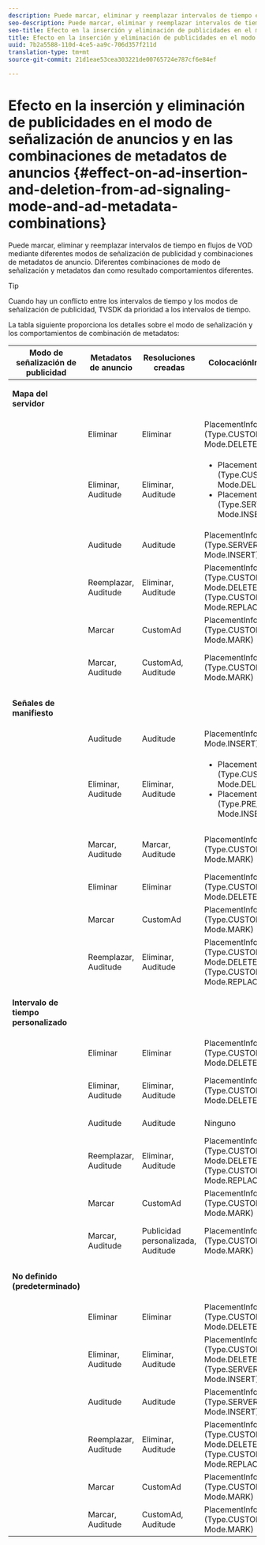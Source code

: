 ```yaml
---
description: Puede marcar, eliminar y reemplazar intervalos de tiempo en flujos de VOD mediante diferentes modos de señalización de publicidad y combinaciones de metadatos de anuncio. Diferentes combinaciones de modo de señalización y metadatos dan como resultado comportamientos diferentes.
seo-description: Puede marcar, eliminar y reemplazar intervalos de tiempo en flujos de VOD mediante diferentes modos de señalización de publicidad y combinaciones de metadatos de anuncio. Diferentes combinaciones de modo de señalización y metadatos dan como resultado comportamientos diferentes.
seo-title: Efecto en la inserción y eliminación de publicidades en el modo de señalización de anuncios y en las combinaciones de metadatos de anuncios
title: Efecto en la inserción y eliminación de publicidades en el modo de señalización de anuncios y en las combinaciones de metadatos de anuncios
uuid: 7b2a5588-110d-4ce5-aa9c-706d357f211d
translation-type: tm+mt
source-git-commit: 21d1eae53cea303221de00765724e787cf6e84ef

---
```



# Efecto en la inserción y eliminación de publicidades en el modo de señalización de anuncios y en las combinaciones de metadatos de anuncios {#effect-on-ad-insertion-and-deletion-from-ad-signaling-mode-and-ad-metadata-combinations}

Puede marcar, eliminar y reemplazar intervalos de tiempo en flujos de VOD mediante diferentes modos de señalización de publicidad y combinaciones de metadatos de anuncio. Diferentes combinaciones de modo de señalización y metadatos dan como resultado comportamientos diferentes.

>[!TIP]
>
>Cuando hay un conflicto entre los intervalos de tiempo y los modos de señalización de publicidad, TVSDK da prioridad a los intervalos de tiempo.

La tabla siguiente proporciona los detalles sobre el modo de señalización y los comportamientos de combinación de metadatos:

<table id="table_6044AA1ACFA244FA814EA2D0766C6D12"> 
 <thead> 
  <tr> 
   <th class="entry"> Modo de señalización de publicidad </th> 
   <th class="entry"> Metadatos de anuncio </th> 
   <th class="entry"> Resoluciones creadas </th> 
   <th class="entry"><span class="codeph"> ColocaciónInformación</span> creada </th> 
   <th class="entry"> Comportamiento resultante </th> 
  </tr> 
 </thead>
 <tbody> 
  <tr> 
   <td colname="1"> <p><b>Mapa del servidor</b> </p> </td> 
   <td colname="2"> </td> 
   <td colname="3"> </td> 
   <td colname="4"> </td> 
   <td colname="5"> </td> 
  </tr> 
  <tr> 
   <td> </td> 
   <td> Eliminar </td> 
   <td> Eliminar </td> 
   <td><span class="codeph"> PlacementInfo (Type.CUSTOM_TIME_RANGE, Mode.DELETE)</span> </td> 
   <td> Rangos eliminados </td> 
  </tr> 
  <tr> 
   <td></td> 
   <td> Eliminar, Auditude </td> 
   <td> Eliminar, Auditude </td> 
   <td> 
    <ul id="ul_E0A2F885E93B4D23A486C37B305E17D8"> 
     <li id="li_D977B398D3904A44AFEC4B05AB0E3340"><span class="codeph"> PlacementInfo (Type.CUSTOM_TIME_RANGE, Mode.DELETE), </span> </li> 
     <li id="li_439886CB38AA46239C2E40352443888A"><span class="codeph"> PlacementInfo (Type.SERVER_MAP, Mode.INSERT)</span> </li> 
    </ul> </td> 
   <td> Rangos eliminados, publicidades insertadas </td> 
  </tr> 
  <tr> 
   <td></td> 
   <td> Auditude </td> 
   <td> Auditude </td> 
   <td><span class="codeph"> PlacementInfo (Type.SERVER_MAP, Mode.INSERT)</span> </td> 
   <td> Publicidades insertadas </td> 
  </tr> 
  <tr> 
   <td></td> 
   <td> Reemplazar, Auditude </td> 
   <td> Eliminar, Auditude </td> 
   <td><span class="codeph"> PlacementInfo (Type.CUSTOM_TIME_RANGE, Mode.DELETE), PlacementInfo (Type.CUSTOM_TIME_RANGE, Mode.REPLACE)</span> </td> 
   <td> Rangos reemplazados </td> 
  </tr> 
  <tr> 
   <td></td> 
   <td> Marcar </td> 
   <td> CustomAd </td> 
   <td><span class="codeph"> PlacementInfo (Type.CUSTOM_TIME_RANGE, Mode.MARK)</span> </td> 
   <td> Intervalos marcados </td> 
  </tr> 
  <tr> 
   <td></td> 
   <td> Marcar, Auditude </td> 
   <td> CustomAd, Auditude </td> 
   <td><span class="codeph"> PlacementInfo (Type.CUSTOM_TIME_RANGE, Mode.MARK)</span> </td> 
   <td> Intervalos marcados, sin anuncios insertados </td> 
  </tr> 
  <tr> 
   <td colname="1"> <p><b>Señales de manifiesto</b> </p> </td> 
   <td colname="2"> </td> 
   <td colname="3"> </td> 
   <td colname="4"> </td> 
   <td colname="5"> </td> 
  </tr> 
  <tr> 
   <td></td> 
   <td> Auditude </td> 
   <td> Auditude </td> 
   <td><span class="codeph"> PlacementInfo (Type.PRE_ROLL, Mode.INSERT)</span> </td> 
   <td> Publicidades insertadas </td> 
  </tr> 
  <tr> 
   <td></td> 
   <td> Eliminar, Auditude </td> 
   <td> Eliminar, Auditude </td> 
   <td> 
    <ul id="ul_2DD298538E9344B9BAB882485BB57747"> 
     <li id="li_F39A69EFA7ED45C18978A2C462AF7641"><span class="codeph"> PlacementInfo (Type.CUSTOM_TIME_RANGE, Mode.DELETE)</span> </li> 
     <li id="li_8CCDA3B1C63F4BC396F28F443D8C42F8"><span class="codeph"> PlacementInfo (Type.PRE_ROLL, Mode.INSERT)</span> </li> 
    </ul> </td> 
   <td> Rangos eliminados, publicidades insertadas </td> 
  </tr> 
  <tr> 
   <td></td> 
   <td> Marcar, Auditude </td> 
   <td> Marcar, Auditude </td> 
   <td><span class="codeph"> PlacementInfo (Type.CUSTOM_TIME_RANGE, Mode.MARK)</span> </td> 
   <td> Intervalos marcados, sin anuncios insertados </td> 
  </tr> 
  <tr> 
   <td></td> 
   <td> Eliminar </td> 
   <td> Eliminar </td> 
   <td><span class="codeph"> PlacementInfo (Type.CUSTOM_TIME_RANGE, Mode.DELETE)</span> </td> 
   <td> Rangos eliminados </td> 
  </tr> 
  <tr> 
   <td></td> 
   <td> Marcar </td> 
   <td> CustomAd </td> 
   <td><span class="codeph"> PlacementInfo (Type.CUSTOM_TIME_RANGE, Mode.MARK)</span> </td> 
   <td> Intervalos marcados </td> 
  </tr> 
  <tr> 
   <td></td> 
   <td> Reemplazar, Auditude </td> 
   <td> Eliminar, Auditude </td> 
   <td><span class="codeph"> PlacementInfo (Type.CUSTOM_TIME_RANGE, Mode.DELETE), PlacementInfo (Type.CUSTOM_TIME_RANGE, Mode.REPLACE)</span> </td> 
   <td> Rangos reemplazados </td> 
  </tr> 
  <tr> 
   <td colname="1"> <p><b>Intervalo de tiempo personalizado</b> </p> </td> 
   <td colname="2"> </td> 
   <td colname="3"> </td> 
   <td colname="4"> </td> 
   <td colname="5"> </td> 
  </tr> 
  <tr> 
   <td></td> 
   <td> Eliminar </td> 
   <td> Eliminar </td> 
   <td><span class="codeph"> PlacementInfo (Type.CUSTOM_TIME_RANGE, Mode.DELETE)</span> </td> 
   <td> Rangos eliminados </td> 
  </tr> 
  <tr> 
   <td></td> 
   <td> Eliminar, Auditude </td> 
   <td> Eliminar, Auditude </td> 
   <td><span class="codeph"> PlacementInfo (Type.CUSTOM_TIME_RANGE, Mode.DELETE)</span> </td> 
   <td> Rangos eliminados, sin publicidades insertadas </td> 
  </tr> 
  <tr> 
   <td></td> 
   <td> Auditude </td> 
   <td> Auditude </td> 
   <td> Ninguno </td> 
   <td> No se insertaron publicidades </td> 
  </tr> 
  <tr> 
   <td></td> 
   <td> Reemplazar, Auditude </td> 
   <td> Eliminar, Auditude </td> 
   <td><span class="codeph"> PlacementInfo (Type.CUSTOM_TIME_RANGE, Mode.DELETE), PlacementInfo (Type.CUSTOM_TIME_RANGE, Mode.REPLACE)</span> </td> 
   <td> Intervalos reemplazados por publicidades </td> 
  </tr> 
  <tr> 
   <td></td> 
   <td> Marcar </td> 
   <td> CustomAd </td> 
   <td><span class="codeph"> PlacementInfo (Type.CUSTOM_TIME_RANGE, Mode.MARK)</span> </td> 
   <td> Intervalos marcados </td> 
  </tr> 
  <tr> 
   <td></td> 
   <td> Marcar, Auditude </td> 
   <td> Publicidad personalizada, Auditude </td> 
   <td><span class="codeph"> PlacementInfo (Type.CUSTOM_TIME_RANGE, Mode.MARK)</span> </td> 
   <td> Intervalos marcados, sin anuncios insertados </td> 
  </tr> 
  <tr> 
   <td colname="1"> <p><b>No definido (predeterminado)</b> </p> </td> 
   <td colname="2"> </td> 
   <td colname="3"> </td> 
   <td colname="4"> </td> 
   <td colname="5"> </td> 
  </tr> 
  <tr> 
   <td></td> 
   <td> Eliminar </td> 
   <td> Eliminar </td> 
   <td><span class="codeph"> PlacementInfo (Type.CUSTOM_TIME_RANGE, Mode.DELETE)</span> </td> 
   <td> Rangos eliminados </td> 
  </tr> 
  <tr> 
   <td></td> 
   <td> Eliminar, Auditude </td> 
   <td> Eliminar, Auditude </td> 
   <td><span class="codeph"> PlacementInfo (Type.CUSTOM_TIME_RANGE, Mode.DELETE), PlacementInfo (Type.SERVER_MAP, Mode.INSERT)</span> </td> 
   <td> Rangos eliminados, publicidades insertadas </td> 
  </tr> 
  <tr> 
   <td></td> 
   <td> Auditude </td> 
   <td> Auditude </td> 
   <td><span class="codeph"> PlacementInfo (Type.SERVER_MAP, Mode.INSERT)</span> </td> 
   <td> Publicidades insertadas </td> 
  </tr> 
  <tr> 
   <td></td> 
   <td> Reemplazar, Auditude </td> 
   <td> Eliminar, Auditude </td> 
   <td><span class="codeph"> PlacementInfo (Type.CUSTOM_TIME_RANGE, Mode.DELETE), PlacementInfo (Type.CUSTOM_TIME_RANGE, Mode.REPLACE)</span> </td> 
   <td> Intervalos reemplazados por publicidades </td> 
  </tr> 
  <tr> 
   <td></td> 
   <td> Marcar </td> 
   <td> CustomAd </td> 
   <td><span class="codeph"> PlacementInfo (Type.CUSTOM_TIME_RANGE, Mode.MARK)</span> </td> 
   <td> Intervalos marcados </td> 
  </tr> 
  <tr> 
   <td></td> 
   <td> Marcar, Auditude </td> 
   <td> CustomAd, Auditude </td> 
   <td><span class="codeph"> PlacementInfo (Type.CUSTOM_TIME_RANGE, Mode.MARK)</span> </td> 
   <td> Intervalos marcados </td> 
  </tr> 
 </tbody> 
</table>

